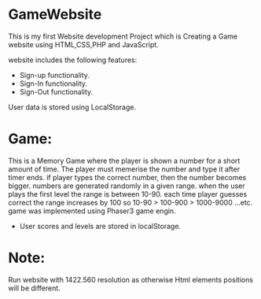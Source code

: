# GameWebsite
This is my first Website development Project which is Creating a Game website using HTML,CSS,PHP and JavaScript.

website includes the following features:

* Sign-up functionality.
* Sign-In functionality.
* Sign-Out functionality.

User data is stored using LocalStorage.

# Game:
This is a Memory Game where the player is shown a number for a short amount of time.
The player must memerise the number and type it after timer ends.
if player types the correct number, then the number becomes bigger.
numbers are generated randomly in a given range.
when the user plays the first level the range is between 10-90.
each time player guesses correct the range increases by 100 so 10-90 > 100-900 > 1000-9000 ...etc.
game was implemented using Phaser3 game engin.

* User scores and levels are stored in localStorage.


# Note: 
Run website with 1422.560 resolution as otherwise Html elements positions will be different.



